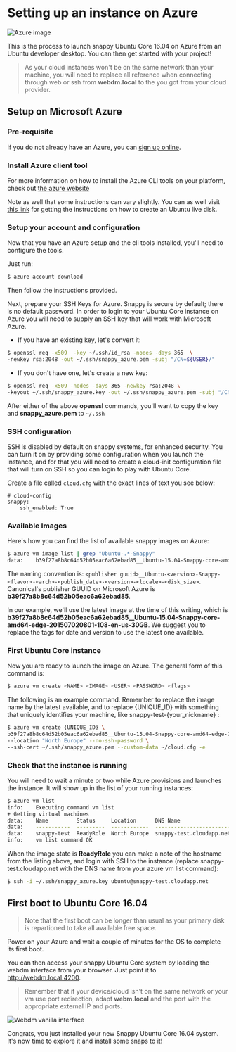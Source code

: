 # Setting up an instance on Azure

![Azure image](https://raw.githubusercontent.com/ubuntu-core/snappy-dev-website/master/src/img/devices/azure.png "Azure image")

This is the process to launch snappy Ubuntu Core 16.04 on Azure from an Ubuntu developer desktop.
You can then get started with your project!

> As your cloud instances won't be on the same network than your machine, you will need to replace all reference when
> connecting through web or ssh from **webdm.local** to the **<external-ip>** you got from your cloud provider.

## Setup on Microsoft Azure

### Pre-requisite

If you do not already have an Azure, you can [sign up online](https://account.windowsazure.com).

### Install Azure client tool

For more information on how to install the Azure CLI tools on your platform, check out [the azure website](https://azure.microsoft.com)

Note as well that some instructions can vary slightly. You can as well visit [this link](http://www.ubuntu.com/download/desktop/create-a-usb-stick-on-windows)
for getting the instructions on how to create an Ubuntu live disk.

### Setup your account and configuration

Now that you have an Azure setup and the cli tools installed, you'll need to configure the tools.

Just run:
```sh
$ azure account download
```
Then follow the instructions provided.

Next, prepare your SSH Keys for Azure. Snappy is secure by default; there is no default password. In order to login to
your Ubuntu Core instance on Azure you will need to supply an SSH key that will work with Microsoft Azure.

 * If you have an existing key, let's convert it:
```sh
$ openssl req -x509  -key ~/.ssh/id_rsa -nodes -days 365  \
-newkey rsa:2048 -out ~/.ssh/snappy_azure.pem -subj "/CN=${USER}/"
```

 * If you don't have one, let's create a new key:
```sh
$ openssl req -x509 -nodes -days 365 -newkey rsa:2048 \
-keyout ~/.ssh/snappy_azure.key -out ~/.ssh/snappy_azure.pem -subj "/CN=${USER}/"
```
After either of the above **openssl** commands, you'll want to copy the key and **snappy_azure.pem** to `~/.ssh`

### SSH configuration

SSH is disabled by default on snappy systems, for enhanced security. You can turn it on by providing some configuration
when you launch the instance, and for that you will need to create a cloud-init configuration file that will turn on SSH
so you can login to play with Ubuntu Core.

Create a file called `cloud.cfg` with the exact lines of text you see below:
```
# cloud-config
snappy:
    ssh_enabled: True
```

### Available Images
Here's how you can find the list of available snappy images on Azure:
```sh
$ azure vm image list | grep "Ubuntu-.*-Snappy"
data:    b39f27a8b8c64d52b05eac6a62ebad85__Ubuntu-15.04-Snappy-core-amd64-edge-201507020801-108-en-us-30GB
```
The naming convention is: `<publisher guuid>__Ubuntu-<version>-Snappy-<flavor>-<arch>-<publish_date>-<version>-<locale>-<disk_size>`.
Canonical's publisher GUUID on Microsoft Azure is **b39f27a8b8c64d52b05eac6a62ebad85**.

In our example, we'll use the latest image at the time of this writing, which is **b39f27a8b8c64d52b05eac6a62ebad85__Ubuntu-15.04-Snappy-core-amd64-edge-201507020801-108-en-us-30GB**.
We suggest you to replace the tags for date and version to use the latest one available.

### First Ubuntu Core instance

Now you are ready to launch the image on Azure. The general form of this command is:
```sh
$ azure vm create <NAME> <IMAGE> <USER> <PASSWORD> <flags>
```
The following is an example command. Remember to replace the image name by the latest available, and to replace {UNIQUE_ID} with something that uniquely identifies your machine, like snappy-test-{your_nickname} :

```sh
$ azure vm create {UNIQUE_ID} \
b39f27a8b8c64d52b05eac6a62ebad85__Ubuntu-15.04-Snappy-core-amd64-edge-201507020801-108-en-us-30GB ubuntu \
--location "North Europe" --no-ssh-password \
--ssh-cert ~/.ssh/snappy_azure.pem --custom-data ~/cloud.cfg -e
```

### Check that the instance is running

You will need to wait a minute or two while Azure provisions and launches the instance. It will show up in the list of your running instances:
```sh
$ azure vm list
info:    Executing command vm list
+ Getting virtual machines
data:    Name         Status     Location      DNS Name                  IP Address
data:    -----------  ---------  ------------  ------------------------  ----------
data:    snappy-test  ReadyRole  North Europe  snappy-test.cloudapp.net  <VARIABLE>
info:    vm list command OK
```

When the image state is **ReadyRole** you can make a note of the hostname from the listing above, and login with SSH to the instance (replace snappy-test.cloudapp.net with the DNS name from your azure vm list command):
```sh
$ ssh -i ~/.ssh/snappy_azure.key ubuntu@snappy-test.cloudapp.net
```

## First boot to Ubuntu Core 16.04

> Note that the first boot can be longer than usual as your primary disk is repartioned to take all available free space.

Power on your Azure and wait a couple of minutes for the OS to complete its first boot.

You can then access your snappy Ubuntu Core system by loading the webdm interface from your browser. Just point it to
http://webdm.local:4200.

> Remember that if your device/cloud isn't on the same network or your vm use port redirection, adapt **webm.local** and
> the port with the appropriate external IP and ports.

![Webdm vanilla interface](https://raw.githubusercontent.com/ubuntu-core/snappy-dev-website/master/src/img/setup/webdm.png)



Congrats, you just installed your new Snappy Ubuntu Core 16.04 system. It's now time to explore it and
install some snaps to it!

